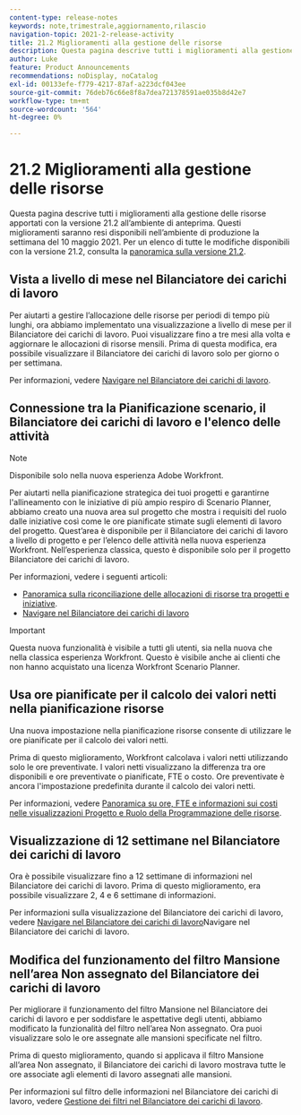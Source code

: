 ```yaml
---
content-type: release-notes
keywords: note,trimestrale,aggiornamento,rilascio
navigation-topic: 2021-2-release-activity
title: 21.2 Miglioramenti alla gestione delle risorse
description: Questa pagina descrive tutti i miglioramenti alla gestione delle risorse apportati con la versione 21.2 all’ambiente di anteprima. Questi miglioramenti saranno resi disponibili nell’ambiente di produzione la settimana del 10 maggio 2021. Per un elenco di tutte le modifiche disponibili con la versione 21.2, consulta Panoramica sulla versione 21.2.
author: Luke
feature: Product Announcements
recommendations: noDisplay, noCatalog
exl-id: 00133efe-f779-4217-87af-a223dcf043ee
source-git-commit: 76deb76c66e8f8a7dea721378591ae035b8d42e7
workflow-type: tm+mt
source-wordcount: '564'
ht-degree: 0%

---
```


# 21.2 Miglioramenti alla gestione delle risorse

Questa pagina descrive tutti i miglioramenti alla gestione delle risorse apportati con la versione 21.2 all’ambiente di anteprima. Questi miglioramenti saranno resi disponibili nell’ambiente di produzione la settimana del 10 maggio 2021. Per un elenco di tutte le modifiche disponibili con la versione 21.2, consulta la [panoramica sulla versione 21.2](../../../product-announcements/product-releases/21.2-release-activity/21-2-release-overview.md).

## Vista a livello di mese nel Bilanciatore dei carichi di lavoro

Per aiutarti a gestire l’allocazione delle risorse per periodi di tempo più lunghi, ora abbiamo implementato una visualizzazione a livello di mese per il Bilanciatore dei carichi di lavoro. Puoi visualizzare fino a tre mesi alla volta e aggiornare le allocazioni di risorse mensili. Prima di questa modifica, era possibile visualizzare il Bilanciatore dei carichi di lavoro solo per giorno o per settimana.

Per informazioni, vedere [Navigare nel Bilanciatore dei carichi di lavoro](../../../resource-mgmt/workload-balancer/navigate-the-workload-balancer.md).

## Connessione tra la Pianificazione scenario, il Bilanciatore dei carichi di lavoro e l&#39;elenco delle attività

>[!NOTE]
>
>Disponibile solo nella nuova esperienza Adobe Workfront.

Per aiutarti nella pianificazione strategica dei tuoi progetti e garantirne l&#39;allineamento con le iniziative di più ampio respiro di Scenario Planner, abbiamo creato una nuova area sul progetto che mostra i requisiti del ruolo dalle iniziative così come le ore pianificate stimate sugli elementi di lavoro del progetto. Quest’area è disponibile per il Bilanciatore dei carichi di lavoro a livello di progetto e per l’elenco delle attività nella nuova esperienza Workfront. Nell’esperienza classica, questo è disponibile solo per il progetto Bilanciatore dei carichi di lavoro.

Per informazioni, vedere i seguenti articoli:

* [Panoramica sulla riconciliazione delle allocazioni di risorse tra progetti e iniziative](../../../scenario-planner/overview-reconcile-allocations-between-projects-initiatives.md).
* [Navigare nel Bilanciatore dei carichi di lavoro](../../../resource-mgmt/workload-balancer/navigate-the-workload-balancer.md)

>[!IMPORTANT]
>
>Questa nuova funzionalità è visibile a tutti gli utenti, sia nella nuova che nella classica esperienza Workfront. Questo è visibile anche ai clienti che non hanno acquistato una licenza Workfront Scenario Planner.

## Usa ore pianificate per il calcolo dei valori netti nella pianificazione risorse

Una nuova impostazione nella pianificazione risorse consente di utilizzare le ore pianificate per il calcolo dei valori netti.

Prima di questo miglioramento, Workfront calcolava i valori netti utilizzando solo le ore preventivate. I valori netti visualizzano la differenza tra ore disponibili e ore preventivate o pianificate, FTE o costo. Ore preventivate è ancora l&#39;impostazione predefinita durante il calcolo dei valori netti.

Per informazioni, vedere [Panoramica su ore, FTE e informazioni sui costi nelle visualizzazioni Progetto e Ruolo della Programmazione delle risorse](../../../resource-mgmt/resource-planning/overview-of-planner-hour-fte-cost-information-in-role-project-views.md).

## Visualizzazione di 12 settimane nel Bilanciatore dei carichi di lavoro

Ora è possibile visualizzare fino a 12 settimane di informazioni nel Bilanciatore dei carichi di lavoro. Prima di questo miglioramento, era possibile visualizzare 2, 4 e 6 settimane di informazioni.

Per informazioni sulla visualizzazione del Bilanciatore dei carichi di lavoro, vedere [Navigare nel Bilanciatore dei carichi di lavoro](../../../resource-mgmt/workload-balancer/navigate-the-workload-balancer.md)Navigare nel Bilanciatore dei carichi di lavoro.

## Modifica del funzionamento del filtro Mansione nell’area Non assegnato del Bilanciatore dei carichi di lavoro

Per migliorare il funzionamento del filtro Mansione nel Bilanciatore dei carichi di lavoro e per soddisfare le aspettative degli utenti, abbiamo modificato la funzionalità del filtro nell’area Non assegnato. Ora puoi visualizzare solo le ore assegnate alle mansioni specificate nel filtro.

Prima di questo miglioramento, quando si applicava il filtro Mansione all’area Non assegnato, il Bilanciatore dei carichi di lavoro mostrava tutte le ore associate agli elementi di lavoro assegnati alle mansioni.

Per informazioni sul filtro delle informazioni nel Bilanciatore dei carichi di lavoro, vedere [Gestione dei filtri nel Bilanciatore dei carichi di lavoro](../../../resource-mgmt/workload-balancer/filter-information-workload-balancer.md).

